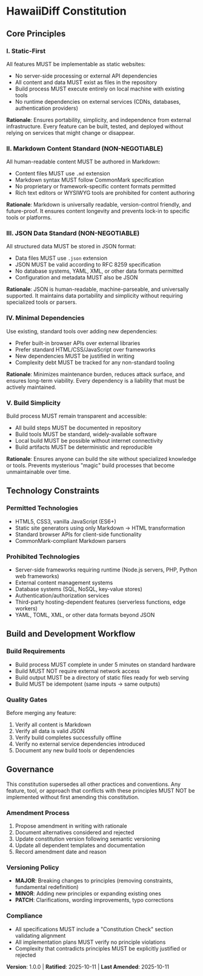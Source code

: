<!--
Sync Impact Report - Constitution Update
=========================================
Version: (none) → 1.0.0
Type: MINOR - Initial constitution creation

Principles Created:
- I. Static-First: Content as files, local builds, no external dependencies
- II. Markdown Content Standard: All content must be Markdown
- III. JSON Data Standard: All structured data must be JSON
- IV. Minimal Dependencies: Use existing tools, avoid external services
- V. Build Simplicity: Everything builds locally with standard tools

Sections Added:
- Core Principles (5 principles)
- Technology Constraints
- Build and Development Workflow
- Governance

Templates Status:
⚠️ .specify/templates/plan-template.md - Review needed for Constitution Check section
⚠️ .specify/templates/spec-template.md - Review needed for requirements alignment
⚠️ .specify/templates/tasks-template.md - Review needed for task categorization

Follow-up TODOs:
- None (all placeholders filled)

Rationale:
- Initial version 1.0.0 as this is the first constitution
- Ratification date set to today (2025-10-11)
- Last amended date matches ratification (first version)
-->

# HawaiiDiff Constitution

## Core Principles

### I. Static-First

All features MUST be implementable as static websites:

- No server-side processing or external API dependencies
- All content and data MUST exist as files in the repository
- Build process MUST execute entirely on local machine with existing tools
- No runtime dependencies on external services (CDNs, databases, authentication providers)

**Rationale**: Ensures portability, simplicity, and independence from external infrastructure. Every feature can be built, tested, and deployed without relying on services that might change or disappear.

### II. Markdown Content Standard (NON-NEGOTIABLE)

All human-readable content MUST be authored in Markdown:

- Content files MUST use `.md` extension
- Markdown syntax MUST follow CommonMark specification
- No proprietary or framework-specific content formats permitted
- Rich text editors or WYSIWYG tools are prohibited for content authoring

**Rationale**: Markdown is universally readable, version-control friendly, and future-proof. It ensures content longevity and prevents lock-in to specific tools or platforms.

### III. JSON Data Standard (NON-NEGOTIABLE)

All structured data MUST be stored in JSON format:

- Data files MUST use `.json` extension
- JSON MUST be valid according to RFC 8259 specification
- No database systems, YAML, XML, or other data formats permitted
- Configuration and metadata MUST also be JSON

**Rationale**: JSON is human-readable, machine-parseable, and universally supported. It maintains data portability and simplicity without requiring specialized tools or parsers.

### IV. Minimal Dependencies

Use existing, standard tools over adding new dependencies:

- Prefer built-in browser APIs over external libraries
- Prefer standard HTML/CSS/JavaScript over frameworks
- New dependencies MUST be justified in writing
- Complexity debt MUST be tracked for any non-standard tooling

**Rationale**: Minimizes maintenance burden, reduces attack surface, and ensures long-term viability. Every dependency is a liability that must be actively maintained.

### V. Build Simplicity

Build process MUST remain transparent and accessible:

- All build steps MUST be documented in repository
- Build tools MUST be standard, widely-available software
- Local build MUST be possible without internet connectivity
- Build artifacts MUST be deterministic and reproducible

**Rationale**: Ensures anyone can build the site without specialized knowledge or tools. Prevents mysterious "magic" build processes that become unmaintainable over time.

## Technology Constraints

### Permitted Technologies

- HTML5, CSS3, vanilla JavaScript (ES6+)
- Static site generators using only Markdown → HTML transformation
- Standard browser APIs for client-side functionality
- CommonMark-compliant Markdown parsers

### Prohibited Technologies

- Server-side frameworks requiring runtime (Node.js servers, PHP, Python web frameworks)
- External content management systems
- Database systems (SQL, NoSQL, key-value stores)
- Authentication/authorization services
- Third-party hosting-dependent features (serverless functions, edge workers)
- YAML, TOML, XML, or other data formats beyond JSON

## Build and Development Workflow

### Build Requirements

- Build process MUST complete in under 5 minutes on standard hardware
- Build MUST NOT require external network access
- Build output MUST be a directory of static files ready for web serving
- Build MUST be idempotent (same inputs → same outputs)

### Quality Gates

Before merging any feature:

1. Verify all content is Markdown
2. Verify all data is valid JSON
3. Verify build completes successfully offline
4. Verify no external service dependencies introduced
5. Document any new build tools or dependencies

## Governance

This constitution supersedes all other practices and conventions. Any feature, tool, or approach that conflicts with these principles MUST NOT be implemented without first amending this constitution.

### Amendment Process

1. Propose amendment in writing with rationale
2. Document alternatives considered and rejected
3. Update constitution version following semantic versioning
4. Update all dependent templates and documentation
5. Record amendment date and reason

### Versioning Policy

- **MAJOR**: Breaking changes to principles (removing constraints, fundamental redefinition)
- **MINOR**: Adding new principles or expanding existing ones
- **PATCH**: Clarifications, wording improvements, typo corrections

### Compliance

- All specifications MUST include a "Constitution Check" section validating alignment
- All implementation plans MUST verify no principle violations
- Complexity that contradicts principles MUST be explicitly justified or rejected

**Version**: 1.0.0 | **Ratified**: 2025-10-11 | **Last Amended**: 2025-10-11